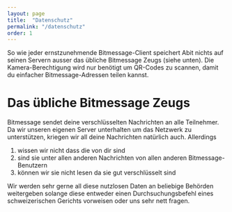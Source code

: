 ```yaml
---
layout: page
title:  "Datenschutz"
permalink: "/datenschutz"
order: 1
---
```


So wie jeder ernstzunehmende Bitmessage-Client speichert Abit nichts auf seinen Servern
ausser das übliche Bitmessage Zeugs (siehe unten). Die Kamera-Berechtigung wird nur
benötigt um QR-Codes zu scannen, damit du einfacher Bitmessage-Adressen teilen kannst.

# Das übliche Bitmessage Zeugs
Bitmessage sendet deine verschlüsselten Nachrichten an alle Teilnehmer. Da wir unseren
eigenen Server unterhalten um das Netzwerk zu unterstützen, kriegen wir all deine
Nachrichten natürlich auch. Allerdings

1. wissen wir nicht dass die von dir sind
2. sind sie unter allen anderen Nachrichten von allen anderen Bitmessage-Benutzern
3. können wir sie nicht lesen da sie gut verschlüsselt sind

Wir werden sehr gerne all diese nutzlosen Daten an beliebige Behörden weitergeben solange
diese entweder einen Durchsuchungsbefehl eines schweizerischen Gerichts vorweisen oder
uns sehr nett fragen.
